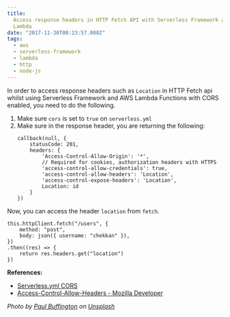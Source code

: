 ```yaml
---
title:
  Access response headers in HTTP Fetch API with Serverless Framework and AWS
  Lambda
date: "2017-11-30T00:23:57.000Z"
tags:
  - aws
  - serverless-framework
  - lambda
  - http
  - node-js
---
```


In order to access response headers such as `Location` in HTTP Fetch api whilst using Serverless Framework and AWS Lambda Functions with CORS enabled, you need to do the following.

1. Make sure `cors` is set to `true` on `serverless.yml`
1. Make sure in the response header, you are returning the following:
   ```
   callback(null, {
       statusCode: 201,
       headers: {
           'Access-Control-Allow-Origin': '*',
           // Required for cookies, authorization headers with HTTPS
           'access-control-allow-credentials': true,
           'access-control-allow-headers': 'Location',
           'access-control-expose-headers': 'Location',
           Location: id
       }
   })
   ```

Now, you can access the header `location` from `fetch`.

```
this.httpClient.fetch("/users", {
    method: "post",
    body: json({ username: "chekkan" }),
})
.then((res) => {
    return res.headers.get("location")
})
```

**References:**

- [Serverless.yml CORS](https://serverless.com/framework/docs/providers/aws/events/apigateway#enabling-cors)
- [Access-Control-Allow-Headers - Mozilla Developer](https://developer.mozilla.org/en-US/docs/Web/HTTP/Headers/Access-Control-Allow-Headers)

_Photo by [Paul Buffington](https://unsplash.com/photos/Lwe2hbm5XKk?utmsource=unsplash&utmmedium=referral&utmcontent=creditCopyText) on [Unsplash](https://unsplash.com/?utmsource=unsplash&utmmedium=referral&utmcontent=creditCopyText)_
